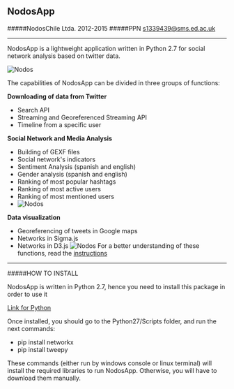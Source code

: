 ## NodosApp
#####NodosChile Ltda. 2012-2015
#####PPN <s1339439@sms.ed.ac.uk>
*********************************************

NodosApp is a lightweight application written in Python 2.7 for social network analysis based on twitter data.

![Nodos](http://elalmud.cl/nodos/nodos1.png)

The capabilities of NodosApp can be divided in three groups of functions:

**Downloading of data from Twitter**
- Search API
- Streaming and Georeferenced Streaming API
- Timeline from a specific user

**Social Network and Media Analysis**
- Building of GEXF files
- Social network's indicators
- Sentiment Analysis (spanish and english)
- Gender analysis (spanish and english)
- Ranking of most popular hashtags
- Ranking of most active users
- Ranking of most mentioned users
- ![Nodos](http://elalmud.cl/nodos/nodos2.png)

**Data visualization**
- Georeferencing of tweets in Google maps
- Networks in Sigma.js
- Networks in D3.js
![Nodos](http://elalmud.cl/nodos/nodos3.png)
For a better understanding of these functions, read the [instructions](https://github.com/paredespablo/NodosApp/blob/master/INSTRUCTIONS.txt)

****************************************************

#####HOW TO INSTALL

NodosApp is written in Python 2.7, hence you need to install this package in order to use it

[Link for Python](https://www.python.org/download/releases/2.7)

Once installed, you should go to the Python27/Scripts folder, and run the next commands:

* pip install networkx
* pip install tweepy

These commands (either run by windows console or linux terminal) will install the required libraries to run NodosApp. Otherwise, you will have to download them manually.
